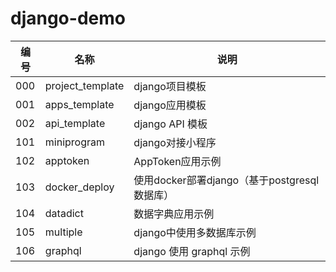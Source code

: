 # django-demo

| 编号 | 名称             | 说明                                       |
|------|------------------|------------------------------------------|
| 000  | project_template | django项目模板                             |
| 001  | apps_template    | django应用模板                             |
| 002  | api_template     | django API 模板                            |
| 101  | miniprogram      | django对接小程序                           |
| 102  | apptoken         | AppToken应用示例                           |
| 103  | docker_deploy    | 使用docker部署django（基于postgresql数据库） |
| 104  | datadict         | 数据字典应用示例                           |
| 105  | multiple         | django中使用多数据库示例                   |
| 106  | graphql          | django 使用 graphql 示例                   |


